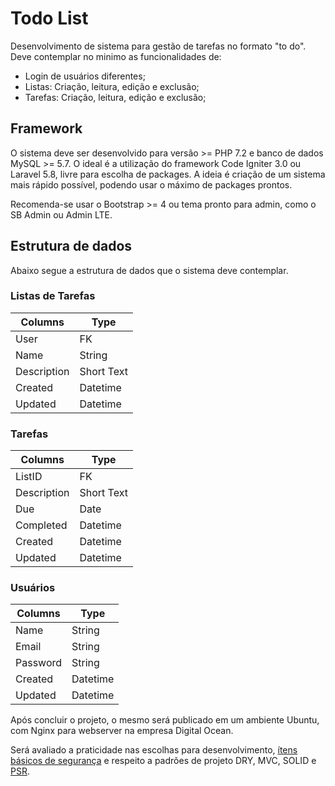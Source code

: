 # Todo List

Desenvolvimento de sistema para gestão de tarefas no formato "to do". Deve contemplar no minimo as funcionalidades de:
- Login de usuários diferentes;
- Listas: Criação, leitura, edição e exclusão;
- Tarefas: Criação, leitura, edição e exclusão;

## Framework

O sistema deve ser desenvolvido para versão >= PHP 7.2 e banco de dados MySQL >= 5.7. O ideal é a utilização do framework Code Igniter 3.0 ou Laravel 5.8, livre para escolha de packages. A ideia é criação de um sistema mais rápido possível, podendo usar o máximo de packages prontos.

Recomenda-se usar o Bootstrap >= 4 ou tema pronto para admin, como o SB Admin ou Admin LTE.

## Estrutura de dados

Abaixo segue a estrutura de dados que o sistema deve contemplar.

### Listas de Tarefas

Columns       | Type
------------- | ------
User          | FK
Name          | String
Description   | Short Text
Created       | Datetime
Updated       | Datetime

### Tarefas

Columns       | Type
------------- | ------
ListID        | FK
Description   | Short Text
Due           | Date
Completed     | Datetime
Created       | Datetime
Updated       | Datetime

### Usuários

Columns       | Type
------------- | ------
Name          | String
Email         | String
Password      | String
Created       | Datetime
Updated       | Datetime

Após concluir o projeto, o mesmo será publicado em um ambiente Ubuntu, com Nginx para webserver na empresa Digital Ocean. 

Será avaliado a praticidade nas escolhas para desenvolvimento, <a href="https://owasp.org/www-project-top-ten/">ítens básicos de segurança</a> e respeito a padrões de projeto DRY, MVC, SOLID e <a href="https://www.php-fig.org/">PSR</a>.
